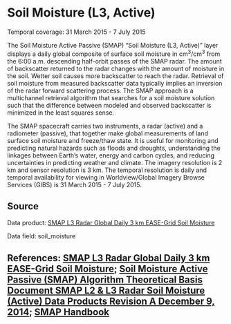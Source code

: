 # Soil Moisture (L3, Active)
Temporal coverage: 31 March 2015 - 7 July 2015

The Soil Moisture Active Passive (SMAP) “Soil Moisture (L3, Active)” layer displays a daily global composite of surface soil moisture in cm<sup>3</sup>/cm<sup>3</sup> from the 6:00 a.m. descending half-orbit passes of the SMAP radar. The amount of backscatter returned to the radar changes with the amount of moisture in the soil. Wetter soil causes more backscatter to reach the radar. Retrieval of soil moisture from measured backscatter data typically implies an inversion of the radar forward scattering process. The SMAP approach is a multichannel retrieval algorithm that searches for a soil moisture solution such that the difference between modeled and observed backscatter is minimized in the least squares sense.

The SMAP spacecraft carries two instruments, a radar (active) and a radiometer (passive), that together make global measurements of land surface soil moisture and freeze/thaw state. It is useful for monitoring and predicting natural hazards such as floods and droughts, understanding the linkages between Earth’s water, energy and carbon cycles, and reducing uncertainties in predicting weather and climate. The imagery resolution is 2 km and sensor resolution is 3 km. The temporal resolution is daily and temporal availability for viewing in Worldview/Global Imagery Browse Services (GIBS) is 31 March 2015 - 7 July 2015.

## Source
Data product: [SMAP L3 Radar Global Daily 3 km EASE-Grid Soil Moisture](http://nsidc.org/data/spl3sma/)

Data field: soil_moisture

## References: [SMAP L3 Radar Global Daily 3 km EASE-Grid Soil Moisture](http://nsidc.org/data/spl3sma/); [Soil Moisture Active Passive (SMAP) Algorithm Theoretical Basis Document SMAP L2 & L3 Radar Soil Moisture (Active) Data Products Revision A December 9, 2014](https://nsidc.org/sites/nsidc.org/files/files/276_L2_3_SM_A_RevA_web.pdf); [SMAP Handbook](https://smap.jpl.nasa.gov/files/smap2/SMAP_Handbook_FINAL_1_JULY_2014_Web.pdf)
